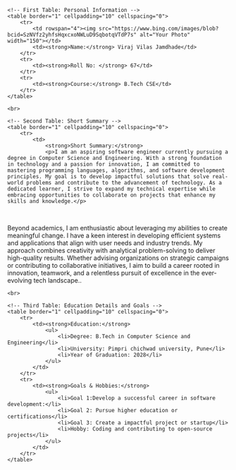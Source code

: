 <!DOCTYPE html>
<html lang="en">
<head>
    <meta charset="UTF-8">
    <meta name="viewport" content="width=device-width, initial-scale=1.0">
    <title>VIRAJ's Biodata Using HTML</title>
</head>
<body background="https://th.bing.com/th/id/OIP.vsdxOzfPXiO2aoBNnTC8zQHaGe?w=device-width&h=device-width"  background-size:cover; background-repeat: no-repeat;>
<body>

    <!-- First Table: Personal Information -->
    <table border="1" cellpadding="10" cellspacing="0">
        <tr>
            <td rowspan="4"><img src="https://www.bing.com/images/blob?bcid=SzNVfz2yhfsHqxcxoNWLuD9SqbotqVTdP7s" alt="Your Photo" width="150"></td>
            <td><strong>Name:</strong> Viraj Vilas Jamdhade</td>
        </tr>
        <tr>
            <td><strong>Roll No: </strong> 67</td>
        </tr>
        <tr>
            <td><strong>Course:</strong> B.Tech CSE</td>
        </tr>
    </table>

    <br>

    <!-- Second Table: Short Summary -->
    <table border="1" cellpadding="10" cellspacing="0">
        <tr>
            <td>
                <strong>Short Summary:</strong>
                <p>I am an aspiring software engineer currently pursuing a degree in Computer Science and Engineering. With a strong foundation in technology and a passion for innovation, I am committed to mastering programming languages, algorithms, and software development principles. My goal is to develop impactful solutions that solve real-world problems and contribute to the advancement of technology. As a dedicated learner, I strive to expand my technical expertise while embracing opportunities to collaborate on projects that enhance my skills and knowledge.</p>

​

<p>Beyond academics, I am enthusiastic about leveraging my abilities to create meaningful change. I have a keen interest in developing efficient systems and applications that align with user needs and industry trends. My approach combines creativity with analytical problem-solving to deliver high-quality results. Whether advising organizations on strategic campaigns or contributing to collaborative initiatives, I aim to build a career rooted in innovation, teamwork, and a relentless pursuit of excellence in the ever-evolving tech landscape..</p>
            </td>
        </tr>
    </table>

    <br>

    <!-- Third Table: Education Details and Goals -->
    <table border="1" cellpadding="10" cellspacing="0">
        <tr>
            <td><strong>Education:</strong>
                <ul>
                    <li>Degree: B.Tech in Computer Science and Engineering</li>
                    <li>University: Pimpri chichwad university, Pune</li>
                    <li>Year of Graduation: 2028</li>
                </ul>
            </td>
        </tr>
        <tr>
            <td><strong>Goals & Hobbies:</strong>
                <ul>
                    <li>Goal 1:Develop a successful career in software development:</li>
                    <li>Goal 2: Pursue higher education or certifications</li>
                    <li>Goal 3: Create a impactful project or startup</li>
                    <li>Hobby: Coding and contributing to open-source projects</li>
                </ul>
            </td>
        </tr>
    </table>

</body>
</html>
